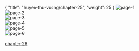 { "title": "huyen-thu-vuong/chapter-25", "weight": 25 }
<img src="huyen-thu-vuong_0025_01-74108b4707f70a67752ee94a4145b8b4.webp" alt="page-1" origin="https://3.bp.blogspot.com/-wYhLR34nF68/VysEo11RFtI/AAAAAAAGypY/Eo2Y4t3R5WY/s0/Huyen-Thu-Vuong-Chapter-25-P-2.jpg"><br/>
<img src="huyen-thu-vuong_0025_02-11eb0a3104db2ffb39763a4cfb9a3257.webp" alt="page-2" origin="https://3.bp.blogspot.com/-Vsd7bLECgTs/VysEp8zGf9I/AAAAAAAGypc/D46o_SnyYCk/s0/Huyen-Thu-Vuong-Chapter-25-P-3.jpg"><br/>
<img src="huyen-thu-vuong_0025_03-c3b7e7e91b630ab956bf2e0c8ce2f3b5.webp" alt="page-3" origin="https://3.bp.blogspot.com/-_uUEjPEm9AE/VysEq8P3dWI/AAAAAAAGypk/gt2XJHeX2V4/s0/Huyen-Thu-Vuong-Chapter-25-P-4.jpg"><br/>
<img src="huyen-thu-vuong_0025_04-67da5002f02b7906964bbce0ff715293.webp" alt="page-4" origin="https://3.bp.blogspot.com/-V0aHJ-usHcA/VysErni2vpI/AAAAAAAGypo/Y88Nwn0vYYY/s0/Huyen-Thu-Vuong-Chapter-25-P-5.jpg"><br/>
<img src="huyen-thu-vuong_0025_05-c2542cb46c8502eb7d056b4a52bfd889.webp" alt="page-5" origin="https://3.bp.blogspot.com/-eVF-aD3CtdQ/VysEsf703RI/AAAAAAAGyps/geQMuuAeeKU/s0/Huyen-Thu-Vuong-Chapter-25-P-6.jpg"><br/>
<img src="huyen-thu-vuong_0025_06-7348ad8a847070fbb09e709a87802ecc.webp" alt="page-6" origin="https://3.bp.blogspot.com/-tFLNY5j8GhQ/VysEtEInxFI/AAAAAAAGypw/i2SeUo3nVw4/s0/Huyen-Thu-Vuong-Chapter-25-P-7.jpg"><br/>
<br/><a class="nextchap" href="/huyen-thu-vuong/chapter-26">chapter-26</a>
